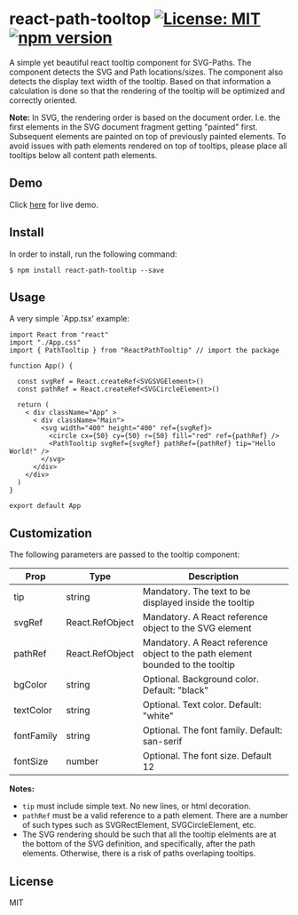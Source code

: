 # react-path-tooltop [![License: MIT](https://img.shields.io/badge/License-MIT-yellow.svg)](https://opensource.org/licenses/MIT) [![npm version](https://img.shields.io/npm/v/react-path-tooltip.svg?style=flat)](https://www.npmjs.com/package/react-path-tooltip)

A simple yet beautiful react tooltip component for SVG-Paths.
The component detects the SVG and Path locations/sizes. The component also detects the display text width of the tooltip. Based on that information a calculation is done so that the rendering of the tooltip will be optimized and correctly oriented.  

**Note:** In SVG, the rendering order is based on the document order. I.e. the first elements in the SVG document fragment getting "painted" first. Subsequent elements are painted on top of previously painted elements. To avoid issues with path elements rendered on top of tooltips, please place all tooltips below all content path elements. 

## Demo

Click [here](https://react-path-tooltip-simple-example.imfast.io) for live demo.

## Install 

In order to install, run the following command:
~~~
$ npm install react-path-tooltip --save
~~~


## Usage 
A very simple `App.tsx' example: 

```tsx
import React from "react"
import "./App.css"
import { PathTooltip } from "ReactPathTooltip" // import the package

function App() {

  const svgRef = React.createRef<SVGSVGElement>()
  const pathRef = React.createRef<SVGCircleElement>()

  return (
    < div className="App" >
      < div className="Main">
        <svg width="400" height="400" ref={svgRef}>
          <circle cx={50} cy={50} r={50} fill="red" ref={pathRef} />
          <PathTooltip svgRef={svgRef} pathRef={pathRef} tip="Hello World!" />
        </svg>
      </div>
    </div>
  )
}

export default App
```

## Customization
The following parameters are passed to the tooltip component:

| Prop       | Type   | Description |
| ---------- | ------ | ----------- |
| tip        | string | Mandatory. The text to be displayed inside the tooltip |
| svgRef     | React.RefObject<SVGElement> | Mandatory. A React reference object to the SVG element |
| pathRef    | React.RefObject<SVGSVGElement> | Mandatory. A React reference object to the path element bounded to the tooltip |
| bgColor    | string | Optional. Background color. Default: "black" |
| textColor  | string | Optional. Text color. Default: "white" |
| fontFamily | string | Optional. The font family. Default: san-serif |
| fontSize   | number | Optional. The font size. Default 12| 

**Notes:**

* `tip` must include simple text. No new lines, or html decoration. 
* `pathRef` must be a valid reference to a path element. There are a number of such types such as SVGRectElement, SVGCircleElement, etc. 
* The SVG rendering should be such that all the tooltip elelments are at the bottom of the SVG definition, and specifically, after the path elements. Otherwise, there is a risk of paths overlaping tooltips. 

## License
MIT

